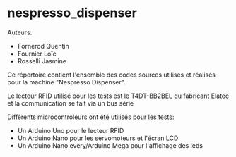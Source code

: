 # nespresso_dispenser
Auteurs:
- Fornerod Quentin 
- Fournier Loïc
- Rosselli Jasmine

Ce répertoire contient l'ensemble des codes sources utilisés et réalisés pour la machine "Nespresso Dispenser".

Le lecteur RFID utilisé pour les tests est le T4DT-BB2BEL du fabricant Elatec et la communication se fait via un bus série

Différents microcontrôleurs ont été utilisés pour les tests:
- Un Arduino Uno pour le lecteur RFID
- Un Arduino Nano pour les servomoteurs et l'écran LCD
- Un Arduino Nano every/Arduino Mega pour l'affichage des leds
